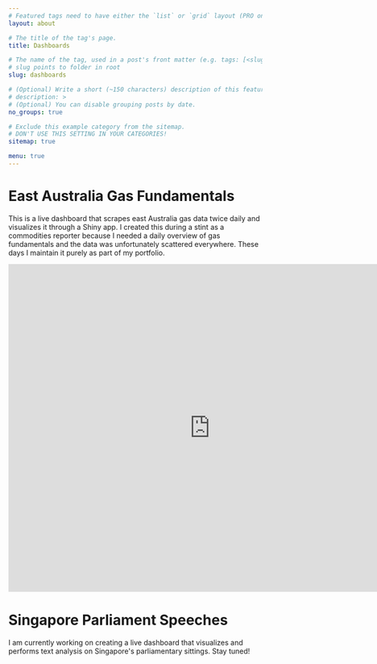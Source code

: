 ```yaml
---
# Featured tags need to have either the `list` or `grid` layout (PRO only).
layout: about

# The title of the tag's page.
title: Dashboards

# The name of the tag, used in a post's front matter (e.g. tags: [<slug>]).
# slug points to folder in root
slug: dashboards

# (Optional) Write a short (~150 characters) description of this featured tag.
# description: >
# (Optional) You can disable grouping posts by date.
no_groups: true

# Exclude this example category from the sitemap.
# DON'T USE THIS SETTING IN YOUR CATEGORIES!
sitemap: true

menu: true
---
```


# East Australia Gas Fundamentals

This is a live dashboard that scrapes east Australia gas data twice daily and visualizes it through a Shiny app. I created this during a stint as a commodities reporter because I needed a daily overview of gas fundamentals and the data was unfortunately scattered everywhere. These days I maintain it purely as part of my portfolio.

<iframe src="https://jonfoong.shinyapps.io/ausdashboard/" 
style="border:none;width:800px;height:650px;" scrolling="yes" target="_blank"></iframe>


# Singapore Parliament Speeches

I am currently working on creating a live dashboard that visualizes and performs text analysis on Singapore's parliamentary sittings. Stay tuned!

